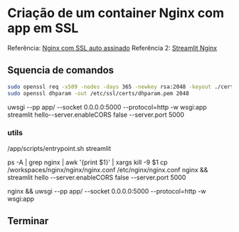 # Criação de um container Nginx com app em SSL

Referência: [Nginx com SSL auto assinado](https://www.digitalocean.com/community/tutorials/how-to-create-a-self-signed-ssl-certificate-for-nginx-in-ubuntu-16-04)
Referência 2: [Streamlit Nginx](https://github.com/Taxuspt/heroku_streamlit_nginx)

## Squencia de comandos

```bash
sudo openssl req -x509 -nodes -days 365 -newkey rsa:2048 -keyout ./certs/nginx-selfsigned.key -out ./certs/nginx-selfsigned.crt
sudo openssl dhparam -out /etc/ssl/certs/dhparam.pem 2048
```

uwsgi --pp app/ --socket 0.0.0.0:5000 --protocol=http -w wsgi:app
streamlit hello--server.enableCORS false --server.port 5000

### utils

/app/scripts/entrypoint.sh streamlit

ps -A | grep nginx | awk '{print $1}' | xargs kill -9 $1
cp /workspaces/nginx/nginx/nginx.conf /etc/nginx/nginx.conf
nginx && streamlit hello --server.enableCORS false --server.port 5000

nginx &&  uwsgi --pp app/ --socket 0.0.0.0:5000 --protocol=http -w wsgi:app
## Terminar